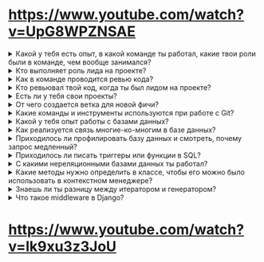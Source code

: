 # https://www.youtube.com/watch?v=UpG8WPZNSAE


<details> <summary>Какой у тебя есть опыт, в какой команде ты работал, какие твои роли были в команде, чем вообще занимался?</summary> 
Обычно в команде 4-6 человек, я выбираю определенную роль, например, бэкэнд-разработчик, но могу подменить других, если у них меньше опыта. Работаю с Jira по спринтам. 
</details> 

<details> <summary>Кто выполняет роль лида на проекте?</summary> 
У меня был опыт тимлида, я выбирал технический стек и вёл проекты. 
</details> 

<details> <summary>Как в команде проводится ревью кода?</summary> 
Код-ревью проводил я как лид, указывал на ошибки. Обычно это решает проект-менеджер или регламент компании. 
</details> 

<details> <summary>Кто ревьювал твой код, когда ты был лидом на проекте?</summary>
 Никто не смотрел мой код, что означает доверие. 
</details> 
 
<details> <summary>Есть ли у тебя свои проекты?</summary> 
Есть, но сейчас я не развиваю их, так как занимаюсь медийными проектами. 
</details> 

<details> <summary>От чего создается ветка для новой фичи?</summary> 
Ветка создается от Dev или другой ветки, в зависимости от структуры Git. 
</details> 

<details> <summary>Какие команды и инструменты используются при работе с Git?</summary> 
Использую стандартные команды, такие как Rebase и Cherry Pick, если нужно что-то особенное сделать с ветками. </details> 

<details> <summary>Какой у тебя опыт работы с базами данных?</summary> 
Работал с SQL и нереляционными базами данных на уровне ORM. </details> 

<details> <summary>Как реализуется связь многие-ко-многим в базе данных?</summary> 
Создается дополнительная таблица, в которой есть колонки для связей между объектами. </details>

<details> <summary>Приходилось ли профилировать базу данных и смотреть, почему запрос медленный?</summary> 
Приходилось смотреть, что происходит на уровне базы данных, но не решать проблему медленных запросов. </details>


<details> <summary>Приходилось ли писать триггеры или функции в SQL?</summary> 
Нет, обхожусь обычными запросами, такими как SELECT FROM. </details> 


<details> <summary>С какими нереляционными базами данных ты работал?</summary> Работал с MongoDB и DynamoDB, но только на уровне Django ORM. </details> 

<details> <summary>Какие методы нужно определить в классе, чтобы его можно было использовать в контекстном менеджере?</summary> 
Нужно определить методы enter и exit. </details> 

<details> <summary>Знаешь ли ты разницу между итератором и генератором?</summary> 
Итератор перебирает все элементы, генератор — это функция, которая возвращает следующий объект. </details>

<details> <summary>Что такое middleware в Django?</summary> 
Middleware — это то, через что проходит запрос, через все middleware проходит запрос. 
</details>


# https://www.youtube.com/watch?v=lk9xu3z3JoU


